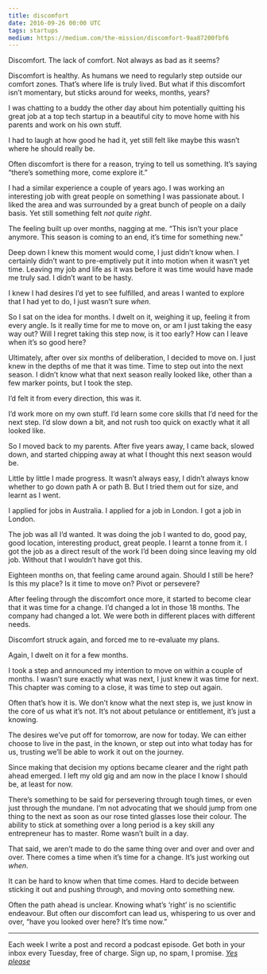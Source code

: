 ```yaml
---
title: discomfort
date: 2016-09-26 00:00 UTC
tags: startups
medium: https://medium.com/the-mission/discomfort-9aa87200fbf6
---
```


Discomfort. The lack of comfort. Not always as bad as it seems?

Discomfort is healthy. As humans we need to regularly step outside our comfort zones. That’s where life is truly lived. But what if this discomfort isn’t momentary, but sticks around for weeks, months, years?

I was chatting to a buddy the other day about him potentially quitting his great job at a top tech startup in a beautiful city to move home with his parents and work on his own stuff.

I had to laugh at how good he had it, yet still felt like maybe this wasn’t where he should really be.

Often discomfort is there for a reason, trying to tell us something. It’s saying “there’s something more, come explore it.”

I had a similar experience a couple of years ago. I was working an interesting job with great people on something I was passionate about. I liked the area and was surrounded by a great bunch of people on a daily basis. Yet still something felt _not quite right_.

The feeling built up over months, nagging at me. “This isn’t your place anymore. This season is coming to an end, it’s time for something new.”

Deep down I knew this moment would come, I just didn’t know when. I certainly didn’t want to pre-emptively put it into motion when it wasn’t yet time. Leaving my job and life as it was before it was time would have made me truly sad. I didn’t want to be hasty.

I knew I had desires I’d yet to see fulfilled, and areas I wanted to explore that I had yet to do, I just wasn’t sure _when_.

So I sat on the idea for months. I dwelt on it, weighing it up, feeling it from every angle. Is it really time for me to move on, or am I just taking the easy way out? Will I regret taking this step now, is it too early? How can I leave when it’s so good here?

Ultimately, after over six months of deliberation, I decided to move on. I just knew in the depths of me that it was time. Time to step out into the next season. I didn’t know what that next season really looked like, other than a few marker points, but I took the step.

I’d felt it from every direction, this was it.

I’d work more on my own stuff. I’d learn some core skills that I’d need for the next step. I’d slow down a bit, and not rush too quick on exactly what it all looked like.

So I moved back to my parents. After five years away, I came back, slowed down, and started chipping away at what I thought this next season would be.

Little by little I made progress. It wasn’t always easy, I didn’t always know whether to go down path A or path B. But I tried them out for size, and learnt as I went.

I applied for jobs in Australia. I applied for a job in London. I got a job in London.

The job was all I’d wanted. It was doing the job I wanted to do, good pay, good location, interesting product, great people. I learnt a tonne from it. I got the job as a direct result of the work I’d been doing since leaving my old job. Without that I wouldn’t have got this.

Eighteen months on, that feeling came around again. Should I still be here? Is this my place? Is it time to move on? Pivot or persevere?

After feeling through the discomfort once more, it started to become clear that it was time for a change. I’d changed a lot in those 18 months. The company had changed a lot. We were both in different places with different needs.

Discomfort struck again, and forced me to re-evaluate my plans.

Again, I dwelt on it for a few months.

I took a step and announced my intention to move on within a couple of months. I wasn’t sure exactly what was next, I just knew it was time for next. This chapter was coming to a close, it was time to step out again.

Often that’s how it is. We don’t know what the next step is, we just know in the core of us what it’s not. It’s not about petulance or entitlement, it’s just a knowing.

The desires we’ve put off for tomorrow, are now for today. We can either choose to live in the past, in the known, or step out into what today has for us, trusting we’ll be able to work it out on the journey.

Since making that decision my options became clearer and the right path ahead emerged. I left my old gig and am now in the place I know I should be, at least for now.

There’s something to be said for persevering through tough times, or even just through the mundane. I’m not advocating that we should jump from one thing to the next as soon as our rose tinted glasses lose their colour. The ability to stick at something over a long period is a key skill any entrepreneur has to master. Rome wasn’t built in a day.

That said, we aren’t made to do the same thing over and over and over and over. There comes a time when it’s time for a change. It’s just working out _when_.

It can be hard to know when that time comes. Hard to decide between sticking it out and pushing through, and moving onto something new.

Often the path ahead is unclear. Knowing what’s ‘right’ is no scientific endeavour. But often our discomfort can lead us, whispering to us over and over, “have you looked over here? It’s time now.”

---

Each week I write a post and record a podcast episode. Get both in your inbox every Tuesday, free of charge. Sign up, no spam, I promise. [*Yes please*](https://wearecontrast.com/signup)
